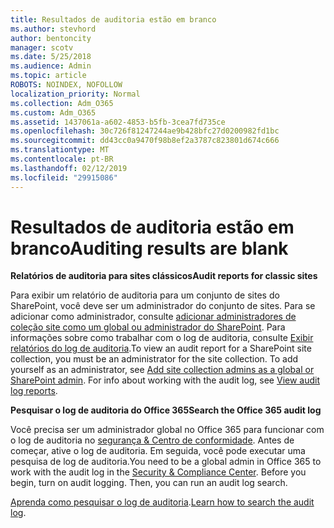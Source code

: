 ```yaml
---
title: Resultados de auditoria estão em branco
ms.author: stevhord
author: bentoncity
manager: scotv
ms.date: 5/25/2018
ms.audience: Admin
ms.topic: article
ROBOTS: NOINDEX, NOFOLLOW
localization_priority: Normal
ms.collection: Adm_O365
ms.custom: Adm_O365
ms.assetid: 1437061a-a602-4853-b5fb-3cea7fd735ce
ms.openlocfilehash: 30c726f81247244ae9b428bfc27d0200982fd1bc
ms.sourcegitcommit: dd43cc0a9470f98b8ef2a3787c823801d674c666
ms.translationtype: MT
ms.contentlocale: pt-BR
ms.lasthandoff: 02/12/2019
ms.locfileid: "29915086"
---
```

# <a name="auditing-results-are-blank"></a><span data-ttu-id="e9b99-102">Resultados de auditoria estão em branco</span><span class="sxs-lookup"><span data-stu-id="e9b99-102">Auditing results are blank</span></span>

 <span data-ttu-id="e9b99-103">**Relatórios de auditoria para sites clássicos**</span><span class="sxs-lookup"><span data-stu-id="e9b99-103">**Audit reports for classic sites**</span></span>
  
<span data-ttu-id="e9b99-p101">Para exibir um relatório de auditoria para um conjunto de sites do SharePoint, você deve ser um administrador do conjunto de sites. Para se adicionar como administrador, consulte [adicionar administradores de coleção site como um global ou administrador do SharePoint](https://go.microsoft.com/fwlink/?linkid=869390). Para informações sobre como trabalhar com o log de auditoria, consulte [Exibir relatórios do log de auditoria](https://go.microsoft.com/fwlink/?linkid=395237).</span><span class="sxs-lookup"><span data-stu-id="e9b99-p101">To view an audit report for a SharePoint site collection, you must be an administrator for the site collection. To add yourself as an administrator, see [Add site collection admins as a global or SharePoint admin](https://go.microsoft.com/fwlink/?linkid=869390). For info about working with the audit log, see [View audit log reports](https://go.microsoft.com/fwlink/?linkid=395237).</span></span> 
  
 <span data-ttu-id="e9b99-106">**Pesquisar o log de auditoria do Office 365**</span><span class="sxs-lookup"><span data-stu-id="e9b99-106">**Search the Office 365 audit log**</span></span>
  
<span data-ttu-id="e9b99-p102">Você precisa ser um administrador global no Office 365 para funcionar com o log de auditoria no [segurança &amp; Centro de conformidade](https://protection.office.com). Antes de começar, ative o log de auditoria. Em seguida, você pode executar uma pesquisa de log de auditoria.</span><span class="sxs-lookup"><span data-stu-id="e9b99-p102">You need to be a global admin in Office 365 to work with the audit log in the [Security &amp; Compliance Center](https://protection.office.com). Before you begin, turn on audit logging. Then, you can run an audit log search.</span></span> 
  
<span data-ttu-id="e9b99-110">[Aprenda como pesquisar o log de auditoria](https://go.microsoft.com/fwlink/?linkid=708432).</span><span class="sxs-lookup"><span data-stu-id="e9b99-110">[Learn how to search the audit log](https://go.microsoft.com/fwlink/?linkid=708432).</span></span>
  

